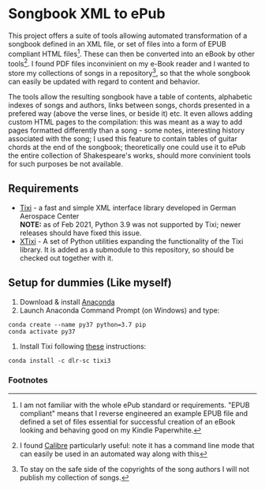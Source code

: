 # Songbook XML to ePub

This project offers a suite of tools allowing automated transformation of a songbook defined in an XML file, or set of files into a form of EPUB compliant HTML files[^1]. These can then be converted into an eBook by other tools[^2]. I found PDF files inconvinient on my e-Book reader and I wanted to store my collections of songs in a repository[^3], so that the whole songbook can easily be updated with regard to content and behavior.

The tools allow the resulting songbook have a table of contents, alphabetic indexes of songs and authors, links between songs, chords presented in a prefered way (above the verse lines, or beside it) etc. It even allows adding custom HTML pages to the compilation: this was meant as a way to add pages formatted differently than a song - some notes, interesting history associated with the song; I used this feature to contain tables of guitar chords at the end of the songbook; theoretically one could use it to ePub the entire collection of Shakespeare's works, should more convinient tools for such purposes be not available.


## Requirements

* [Tixi](https://github.com/DLR-SC/tixi) - a fast and simple XML interface library developed in German Aerospace Center  \
 **NOTE:** as of Feb 2021, Python 3.9 was not supported by Tixi; newer releases should have fixed this issue.
* [XTixi](https://github.com/grotsztaksel/XTixi) - A set of Python utilities expanding the functionality of the Tixi library. It is added as a submodule to this repository, so should be checked out together with it.

## Setup for dummies (Like myself)
1. Download & install [Anaconda](https://www.anaconda.com/)
1. Launch Anaconda Command Prompt (on Windows) and type:
```
conda create --name py37 python=3.7 pip
conda activate py37
```
1. Install Tixi following [these](https://anaconda.org/DLR-SC/tixi3) instructions:
```
conda install -c dlr-sc tixi3
```
 
### Footnotes 
[^1]:I am not familiar with the whole ePub standard or requirements. "EPUB compliant" means that I reverse engineered an example EPUB file and defined a set of files essential for successful creation of an eBook looking and behaving good on my Kindle Paperwhite.

[^2]: I found [Calibre](https://github.com/kovidgoyal/calibre) particularly useful: note it has a command line mode that can easily be used in an automated way along with this 

[^3]: To stay on the safe side of the copyrights of the song authors I will not publish my collection of songs.
